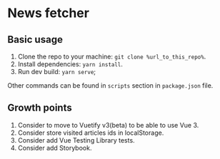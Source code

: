# News fetcher

## Basic usage
1. Clone the repo to your machine: `git clone %url_to_this_repo%`.
2. Install dependencies: `yarn install`.
3. Run dev build: `yarn serve`;

Other commands can be found in `scripts` section in `package.json` file.

## Growth points
1. Consider to move to Vuetify v3(beta) to be able to use Vue 3.
2. Consider store visited articles ids in localStorage.
3. Consider add Vue Testing Library tests.
4. Consider add Storybook.
